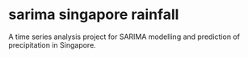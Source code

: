 # sarima singapore rainfall
 A time series analysis project for SARIMA modelling and prediction of precipitation in Singapore.
